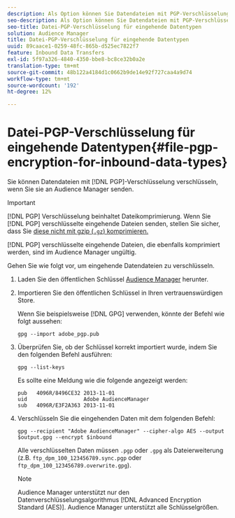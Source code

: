 ```yaml
---
description: Als Option können Sie Datendateien mit PGP-Verschlüsselung verschlüsseln, wenn Sie sie an Audience Manager senden.
seo-description: Als Option können Sie Datendateien mit PGP-Verschlüsselung verschlüsseln, wenn Sie sie an Audience Manager senden.
seo-title: Datei-PGP-Verschlüsselung für eingehende Datentypen
solution: Audience Manager
title: Datei-PGP-Verschlüsselung für eingehende Datentypen
uuid: 89caace1-0259-48fc-865b-d525ec7822f7
feature: Inbound Data Transfers
exl-id: 5f97a326-4840-4350-bbe8-bc8ce32b0a2e
translation-type: tm+mt
source-git-commit: 48b122a4184d1c0662b9de14e92f727caa4a9d74
workflow-type: tm+mt
source-wordcount: '192'
ht-degree: 12%

---
```


# Datei-PGP-Verschlüsselung für eingehende Datentypen{#file-pgp-encryption-for-inbound-data-types}

Sie können Datendateien mit [!DNL PGP]-Verschlüsselung verschlüsseln, wenn Sie sie an Audience Manager senden.

<!-- c_encryption.xml -->

>[!IMPORTANT]
>
>[!DNL PGP] Verschlüsselung beinhaltet Dateikomprimierung. Wenn Sie [!DNL PGP] verschlüsselte eingehende Dateien senden, stellen Sie sicher, dass Sie [diese nicht mit gzip (`.gz`) komprimieren.](../../../integration/sending-audience-data/batch-data-transfer-explained/inbound-file-compression.md)
>
>[!DNL PGP] verschlüsselte eingehende Dateien, die ebenfalls  [](../../../integration/sending-audience-data/batch-data-transfer-explained/inbound-file-compression.md) komprimiert werden, sind im Audience Manager ungültig.

Gehen Sie wie folgt vor, um eingehende Datendateien zu verschlüsseln.

1. Laden Sie den öffentlichen Schlüssel [Audience Manager](./assets/adobe_pgp.pub) herunter.
2. Importieren Sie den öffentlichen Schlüssel in Ihren vertrauenswürdigen Store.

   Wenn Sie beispielsweise [!DNL GPG] verwenden, könnte der Befehl wie folgt aussehen:

   `gpg --import adobe_pgp.pub`

3. Überprüfen Sie, ob der Schlüssel korrekt importiert wurde, indem Sie den folgenden Befehl ausführen:

   `gpg --list-keys`

   Es sollte eine Meldung wie die folgende angezeigt werden:

   ```
   pub   4096R/8496CE32 2013-11-01
   uid                  Adobe AudienceManager
   sub   4096R/E3F2A363 2013-11-01
   ```

4. Verschlüsseln Sie die eingehenden Daten mit dem folgenden Befehl:

   `gpg --recipient "Adobe AudienceManager" --cipher-algo AES --output $output.gpg --encrypt $inbound`

   Alle verschlüsselten Daten müssen `.pgp` oder `.gpg` als Dateierweiterung (z.B. `ftp_dpm_100_123456789.sync.pgp` oder `ftp_dpm_100_123456789.overwrite.gpg`).

   >[!NOTE]
   >
   >Audience Manager unterstützt nur den Datenverschlüsselungsalgorithmus [!DNL Advanced Encryption Standard (AES)]. Audience Manager unterstützt alle Schlüsselgrößen.
